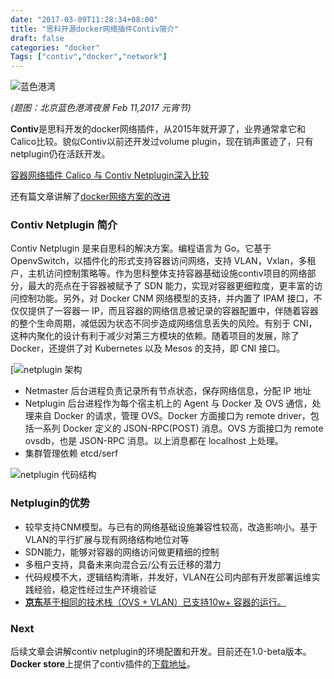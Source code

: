 ```yaml
---
date: "2017-03-09T11:28:34+08:00"
title: "思科开源docker网络插件Contiv简介"
draft: false
categories: "docker"
Tags: ["contiv","docker","network"]
---
```


![蓝色港湾](https://res.cloudinary.com/jimmysong/image/upload/images/2017021162.jpg)

*(题图：北京蓝色港湾夜景 Feb 11,2017 元宵节)*

**Contiv**是思科开发的docker网络插件，从2015年就开源了，业界通常拿它和Calico比较。貌似Contiv以前还开发过volume plugin，现在销声匿迹了，只有netplugin仍在活跃开发。

[容器网络插件 Calico 与 Contiv Netplugin深入比较](http://dockone.io/article/1935)

还有篇文章讲解了[docker网络方案的改进](http://blog.dataman-inc.com/shurenyun-docker-133/)

### Contiv Netplugin 简介

Contiv Netplugin 是来自思科的解决方案。编程语言为 Go。它基于 OpenvSwitch，以插件化的形式支持容器访问网络，支持 VLAN，Vxlan，多租户，主机访问控制策略等。作为思科整体支持容器基础设施contiv项目的网络部分，最大的亮点在于容器被赋予了 SDN 能力，实现对容器更细粒度，更丰富的访问控制功能。另外，对 Docker CNM 网络模型的支持，并内置了 IPAM 接口，不仅仅提供了一容器一 IP，而且容器的网络信息被记录的容器配置中，伴随着容器的整个生命周期，减低因为状态不同步造成网络信息丢失的风险。有别于 CNI，这种内聚化的设计有利于减少对第三方模块的依赖。随着项目的发展，除了 Docker，还提供了对 Kubernetes 以及 Mesos 的支持，即 CNI 接口。

[![netplugin 架构](https://res.cloudinary.com/jimmysong/image/upload/images/netplugin-arch.png)

- Netmaster 后台进程负责记录所有节点状态，保存网络信息，分配 IP 地址
- Netplugin 后台进程作为每个宿主机上的 Agent 与 Docker 及 OVS 通信，处理来自 Docker 的请求，管理 OVS。Docker 方面接口为 remote driver，包括一系列 Docker 定义的 JSON-RPC(POST) 消息。OVS 方面接口为 remote ovsdb，也是 JSON-RPC 消息。以上消息都在 localhost 上处理。
- 集群管理依赖 etcd/serf

![netplugin 代码结构](https://res.cloudinary.com/jimmysong/image/upload/images/netplugin-code-structure.png)

### Netplugin的优势

- 较早支持CNM模型。与已有的网络基础设施兼容性较高，改造影响小。基于VLAN的平行扩展与现有网络结构地位对等
- SDN能力，能够对容器的网络访问做更精细的控制
- 多租户支持，具备未来向混合云/公有云迁移的潜力
- 代码规模不大，逻辑结构清晰，并发好，VLAN在公司内部有开发部署运维实践经验，稳定性经过生产环境验证
- <u>**京东**基于相同的技术栈（OVS + VLAN）已支持10w+ 容器的运行。</u>

### Next

后续文章会讲解contiv netplugin的环境配置和开发。目前还在1.0-beta版本。**Docker store**上提供了contiv插件的[下载地址](https://store.docker.com/plugins/803eecee-0780-401a-a454-e9523ccf86b3)。
